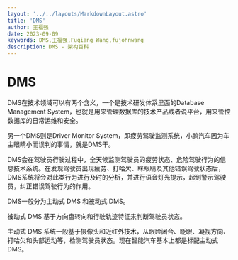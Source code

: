 ```yaml
---
layout: '../../layouts/MarkdownLayout.astro'
title: 'DMS'
author: 王福强
date: 2023-09-09
keywords: DMS,王福强,Fuqiang Wang,fujohnwang
description: DMS - 架构百科
---
```


# DMS

DMS在技术领域可以有两个含义，一个是技术研发体系里面的Database Management System，也就是用来管理数据库的技术产品或者说平台，用来管控数据库的日常运维和安全。

另一个DMS则是Driver Monitor System，即疲劳驾驶监测系统，小鹏汽车因为车主眼睛小而误判的事情，就是DMS干。

DMS会在驾驶员行驶过程中，全天候监测驾驶员的疲劳状态、危险驾驶行为的信息技术系统。在发现驾驶员出现疲劳、打哈欠、眯眼睛及其他错误驾驶状态后，DMS系统将会对此类行为进行及时的分析，并进行语音灯光提示，起到警示驾驶员，纠正错误驾驶行为的作用。

DMS一般分为主动式 DMS 和被动式 DMS。

被动式 DMS 基于方向盘转向和行驶轨迹特征来判断驾驶员状态。

主动式 DMS 系统一般基于摄像头和近红外技术，从眼睑闭合、眨眼、凝视方向、打哈欠和头部运动等，检测驾驶员状态。现在智能汽车基本上都是标配主动式DMS。
